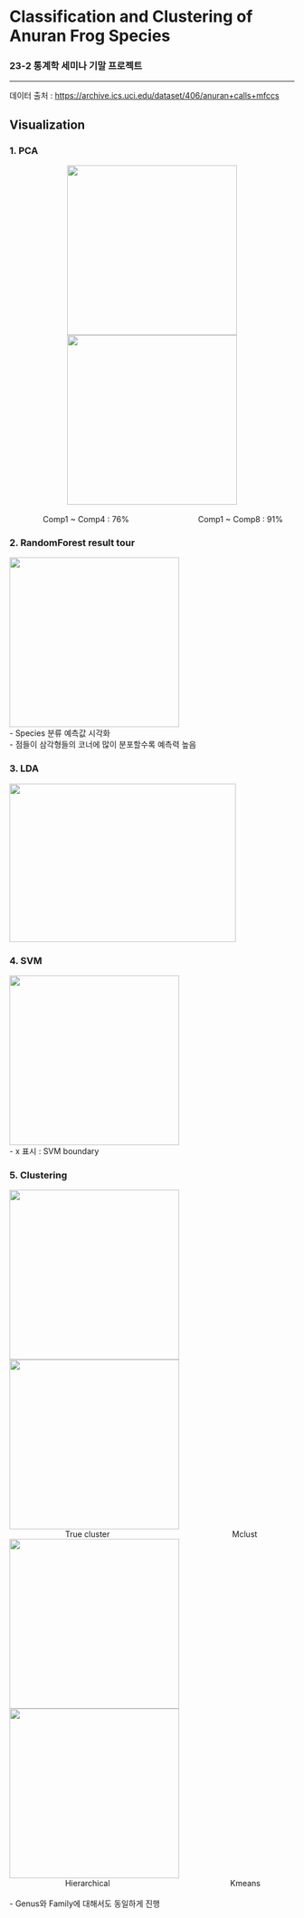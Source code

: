 # Classification and Clustering of Anuran Frog Species
### 23-2 통계학 세미나 기말 프로젝트    
***
데이터 출처 : https://archive.ics.uci.edu/dataset/406/anuran+calls+mfccs

## Visualization
### 1. PCA
<center>
  <img src="https://github.com/user-attachments/assets/2844cfa8-143d-4ac6-b126-a8011df6cf75" width="300" height="300">
  <img src="https://github.com/user-attachments/assets/267c624a-10fc-4ed6-89f7-e0f2c5af1d4b" width="300" height="300">
</center>
<br>
&nbsp&nbsp&nbsp&nbsp&nbsp&nbsp&nbsp&nbsp&nbsp&nbsp&nbsp&nbsp&nbsp&nbsp Comp1 ~ Comp4 : 76%
&nbsp&nbsp&nbsp&nbsp&nbsp&nbsp&nbsp&nbsp&nbsp&nbsp&nbsp&nbsp&nbsp&nbsp&nbsp&nbsp&nbsp&nbsp&nbsp&nbsp&nbsp&nbsp&nbsp&nbsp&nbsp&nbsp&nbsp&nbsp&nbsp Comp1 ~ Comp8 : 91%

### 2. RandomForest result tour
<img src="https://github.com/user-attachments/assets/a058e2d0-b089-4312-8524-d7c4ceac5294" width="300" height="300">
<br>
- Species 분류 예측값 시각화<br>
- 점들이 삼각형들의 코너에 많이 분포할수록 예측력 높음

### 3. LDA
<img src="https://github.com/user-attachments/assets/91f02dac-50c0-4f44-966d-69c9bccdd845" width="400" height="280">

### 4. SVM
<img src="https://github.com/user-attachments/assets/ddccff29-3b53-4584-a186-72763984b5dc" width="300" height="300">
<br>
- x 표시 : SVM boundary

### 5. Clustering
<img src="https://github.com/user-attachments/assets/f4e7648e-8b5e-4ce4-9c41-f6fc7b3a2acb" width="300" height="300">
<img src="https://github.com/user-attachments/assets/101b6daf-7464-436b-9642-f0b949fb6738" width="300" height="300">
<br>
&nbsp&nbsp&nbsp&nbsp&nbsp&nbsp&nbsp&nbsp&nbsp&nbsp&nbsp&nbsp&nbsp&nbsp&nbsp&nbsp&nbsp&nbsp&nbsp&nbsp&nbsp&nbsp&nbsp&nbsp True cluster
&nbsp&nbsp&nbsp&nbsp&nbsp&nbsp&nbsp&nbsp&nbsp&nbsp&nbsp&nbsp&nbsp&nbsp&nbsp&nbsp&nbsp&nbsp&nbsp&nbsp&nbsp&nbsp&nbsp&nbsp&nbsp&nbsp&nbsp&nbsp&nbsp&nbsp&nbsp&nbsp&nbsp&nbsp&nbsp&nbsp&nbsp&nbsp&nbsp&nbsp&nbsp&nbsp&nbsp&nbsp&nbsp&nbsp&nbsp&nbsp&nbsp&nbsp&nbsp&nbsp&nbsp Mclust
<br>
<img src="https://github.com/user-attachments/assets/1a6386cb-e0fe-41b3-aca6-f1ad234f39e1" width="300" height="300">
<img src="https://github.com/user-attachments/assets/e0913c26-fbf4-45c2-b860-ef4d61e9cd19" width="300" height="300">
<br>
&nbsp&nbsp&nbsp&nbsp&nbsp&nbsp&nbsp&nbsp&nbsp&nbsp&nbsp&nbsp&nbsp&nbsp&nbsp&nbsp&nbsp&nbsp&nbsp&nbsp&nbsp&nbsp&nbsp&nbsp Hierarchical
&nbsp&nbsp&nbsp&nbsp&nbsp&nbsp&nbsp&nbsp&nbsp&nbsp&nbsp&nbsp&nbsp&nbsp&nbsp&nbsp&nbsp&nbsp&nbsp&nbsp&nbsp&nbsp&nbsp&nbsp&nbsp&nbsp&nbsp&nbsp&nbsp&nbsp&nbsp&nbsp&nbsp&nbsp&nbsp&nbsp&nbsp&nbsp&nbsp&nbsp&nbsp&nbsp&nbsp&nbsp&nbsp&nbsp&nbsp&nbsp&nbsp&nbsp&nbsp&nbsp Kmeans
<br><br>
- Genus와 Family에 대해서도 동일하게 진행
